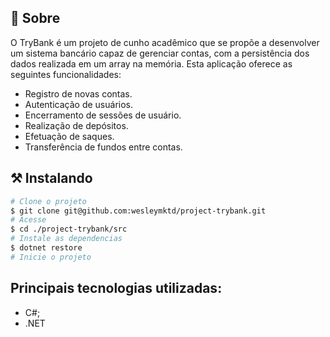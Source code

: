 ## 🧐 Sobre

<p align="left"> 
O TryBank é um projeto de cunho acadêmico que se propõe a desenvolver um sistema bancário capaz de gerenciar contas, com a persistência dos dados realizada em um array na memória. Esta aplicação oferece as seguintes funcionalidades:

- Registro de novas contas.
- Autenticação de usuários.
- Encerramento de sessões de usuário.
- Realização de depósitos.
- Efetuação de saques.
- Transferência de fundos entre contas.

## ⚒ Instalando <a name = "installing"></a>

```bash
# Clone o projeto
$ git clone git@github.com:wesleymktd/project-trybank.git
# Acesse
$ cd ./project-trybank/src
# Instale as dependencias
$ dotnet restore
# Inicie o projeto

```

## Principais tecnologias utilizadas:
- C#;
- .NET
